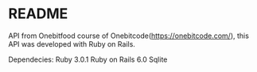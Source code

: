 # README

API from Onebitfood course of Onebitcode(https://onebitcode.com/), this API was developed with Ruby on Rails.

Dependecies:
Ruby 3.0.1
Ruby on Rails 6.0
Sqlite
